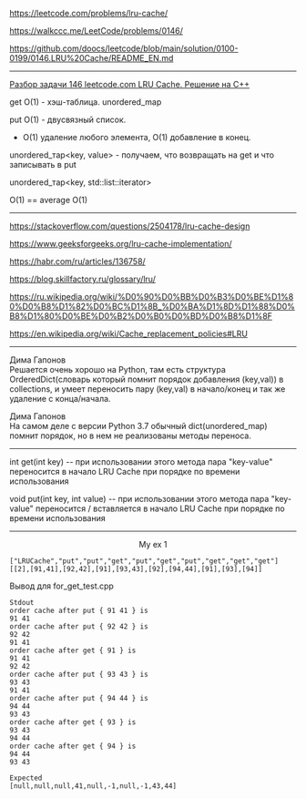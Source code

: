 https://leetcode.com/problems/lru-cache/

https://walkccc.me/LeetCode/problems/0146/

https://github.com/doocs/leetcode/blob/main/solution/0100-0199/0146.LRU%20Cache/README_EN.md

____

[Разбор задачи 146 leetcode.com LRU Cache. Решение на C++](https://www.youtube.com/watch?v=KptTnhWtBZY)

get O(1) - хэш-таблица. unordered_map

put O(1) - двусвязный список.

- O(1) удаление любого элемента, O(1) добавление в конец.

unordered_тар<key, value> - получаем, что возвращать на get и что записывать в put

unordered_тар<key, std::list<key>::iterator>

O(1) == average O(1)

___

https://stackoverflow.com/questions/2504178/lru-cache-design

https://www.geeksforgeeks.org/lru-cache-implementation/

https://habr.com/ru/articles/136758/

https://blog.skillfactory.ru/glossary/lru/

https://ru.wikipedia.org/wiki/%D0%90%D0%BB%D0%B3%D0%BE%D1%80%D0%B8%D1%82%D0%BC%D1%8B_%D0%BA%D1%8D%D1%88%D0%B8%D1%80%D0%BE%D0%B2%D0%B0%D0%BD%D0%B8%D1%8F

https://en.wikipedia.org/wiki/Cache_replacement_policies#LRU

___

Дима Гапонов  
​Решается очень хорошо на Python, там есть структура OrderedDict(словарь который помнит порядок добавления (key,val)) в collections, и умеет переносить пару (key,val) в начало/конец и так же удаление с конца/начала.

Дима Гапонов  
​На самом деле с версии Python 3.7 обычный dict(unordered_map) помнит порядок, но в нем не реализованы методы переноса.

____

int get(int key) -- при использовании этого метода пара "key-value" переносится в начало LRU Cache при порядке по времени использования

void put(int key, int value) --  при использовании этого метода пара "key-value" переносится / вставляется в начало LRU Cache  при порядке по времени использования

____

<p align="center">My ex 1</p>

    ["LRUCache","put","put","get","put","get","put","get","get","get"]
    [[2],[91,41],[92,42],[91],[93,43],[92],[94,44],[91],[93],[94]]

Вывод для for_get_test.cpp

    Stdout
    order cache after put { 91 41 } is
    91 41
    order cache after put { 92 42 } is
    92 42
    91 41
    order cache after get { 91 } is
    91 41
    92 42
    order cache after put { 93 43 } is
    93 43
    91 41
    order cache after put { 94 44 } is
    94 44
    93 43
    order cache after get { 93 } is
    93 43
    94 44
    order cache after get { 94 } is
    94 44
    93 43
    
    Expected
    [null,null,null,41,null,-1,null,-1,43,44]
